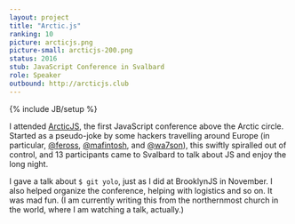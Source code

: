 ```yaml
---
layout: project
title: "Arctic.js"
ranking: 10
picture: arcticjs.png
picture-small: arcticjs-200.png
status: 2016
stub: JavaScript Conference in Svalbard
role: Speaker
outbound: http://arcticjs.club
---
```

{% include JB/setup %}

I attended [ArcticJS](http://arcticjs.club), the first JavaScript conference above the Arctic circle. Started as a pseudo-joke by some hackers travelling around Europe (in particular, [@feross](//twitter.com/feross), [@mafintosh](//twitter.com/mafintosh),  and [@wa7son](//twitter.com/wa7son)), this swiftly spiralled out of control, and 13 participants came to Svalbard to talk about JS and enjoy the long night. 

I gave a talk about `$ git yolo`, just as I did at BrooklynJS in November. I also helped organize the conference, helping with logistics and so on. It was mad fun. (I am currently writing this from the northernmost church in the world, where I am watching a talk, actually.)
